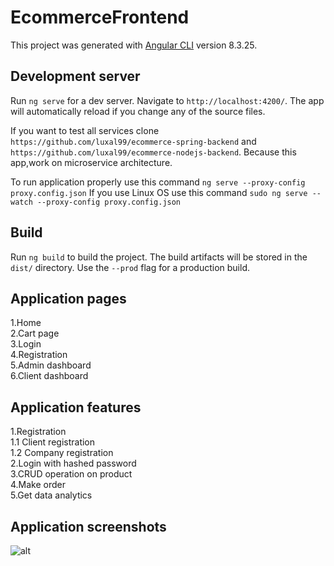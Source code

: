 # EcommerceFrontend

This project was generated with [Angular CLI](https://github.com/angular/angular-cli) version 8.3.25.

## Development server

Run `ng serve` for a dev server. Navigate to `http://localhost:4200/`. The app will automatically reload if you change any of the source files.

If you want to test all services clone `https://github.com/luxal99/ecommerce-spring-backend` and `https://github.com/luxal99/ecommerce-nodejs-backend`. Because this app,work on microservice architecture.

To run application properly use this command `ng serve --proxy-config proxy.config.json`
If you use Linux OS use this command `sudo ng serve --watch --proxy-config proxy.config.json`


## Build

Run `ng build` to build the project. The build artifacts will be stored in the `dist/` directory. Use the `--prod` flag for a production build.

## Application pages

1.Home <br>
2.Cart page<br>
3.Login<br>
4.Registration<br>
5.Admin dashboard<br>
6.Client dashboard<br>

## Application features

<div>
1.Registration <br>
    1.1 Client registration  <br>
    1.2 Company registration <br>
2.Login with hashed password <br>
3.CRUD operation on product <br>
4.Make order <br>
5.Get data analytics <br>

</div>

## Application screenshots
![alt](https://ibb.co/jWbJvnP)

